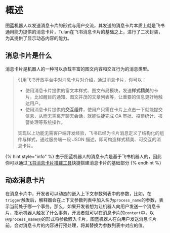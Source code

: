 # 概述

图蓝机器人以发送消息卡片的形式与用户交流，其发送的消息卡片本质上就是飞书通用能力提供的消息卡片，Tulan在飞书消息卡片的基础之上，进行了二次封装，为其提供了显示动态内容的能力。

## 消息卡片是什么

消息卡片是机器人的一种可以承载丰富的图文内容和交互行为的消息类型。

> 引用飞书开放平台中对消息卡片对介绍，通过消息卡片，你可以：
>
> * 使用消息卡片提供的富文本样式、图文布局模块，发送**样式精美**的卡片，比如醒目的通知、图文并茂的文章列表等，让重要的信息更好地触达用户。
> * 使用消息卡片提供的**交互组件**，使用户只需在卡片上点击一下就能提交信息，从而无需离开聊天会话，就能快捷完成 OA 审批、投票统计、报警处理等系统操作。
>
> 实现以上功能无需客户端开发经验，飞书已经为卡片消息定义了结构化的组件与样式，通过服务端一段 JSON 描述，即可构造样式精美、可交互的消息卡片。

{% hint style="info" %}
由于图蓝机器人的消息卡片是基于飞书机器人的，因此你可以通过[飞书消息卡片搭建工具](https://open.feishu.cn/tool/cardbuilder?from=howtoguide)快捷搭建消息卡片的基础部分
{% endhint %}

## 动态消息卡片

在消息卡片中，开发者可以动态的嵌入上下文参数列表中的参数，比如，在`trigger`触发后，解释器会在上下文参数列表中加入名为`process_name`的参数，表示当前处于哪一个事务。那么，如果开发者想为让机器人向用户发送一个消息卡片，指示机器人触发了什么事务，开发者就可以在消息卡片的`content`中，以`@@process_name@@`的形式将参数嵌入卡片，图蓝机器人在向用户发送消息卡片前，会对消息卡片的内容进行预处理，将其替换为参数列表中对应的值。
